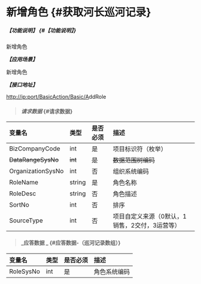 # 新增角色 {#获取河长巡河记录}

##### _【功能说明】_ {#【功能说明】}

新增角色

_**【应用场景】**_

新增角色

_**【接口地址】**_

[http://ip:port/BasicAction/](http://ip:port/HMQuery/PatrolRiver/GetPatrolRivers)[Basic](http://ip:port/HMQuery/PatrolRiver/GetPatrolRivers)[/A](http://ip:port/HMQuery/PatrolRiver/GetPatrolRivers)ddRole

> #### _请求数据_ {#请求数据}

| 变量名 | 类型 | 是否必须 | 描述 |
| :--- | :--- | :--- | :--- |
| BizCompanyCode | int | 是 | 项目标识符（枚举） |
| ~~DataRangeSysNo~~ | ~~int~~ | ~~是~~ | ~~数据范围树编码~~ |
| OrganizationSysNo | int | 否 | 组织系统编码 |
| RoleName | string | 是 | 角色名称 |
| RoleDesc | string | 否 | 角色描述 |
| SortNo | int | 否 | 排序 |
| SourceType| int | 否 | 项目自定义来源（0默认，1销售，2交付，3运营等） |


> #### _应答数据 _ {#应答数据-（巡河记录数组）}

| 变量名 | 类型 | 是否必须 | 描述 |
| :--- | :--- | :--- | :--- |
| RoleSysNo | int | 是 | 角色系统编码 |



